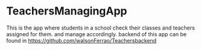 # TeachersManagingApp
This is the app where  students in a school check their classes and teachers  assigned for them. and manage accordingly.
backend of this app can be found in https://github.com/walsonFerrao/Teachersbackend
